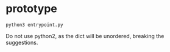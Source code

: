 # prototype
    python3 entrypoint.py
Do not use python2, as the dict will be unordered, breaking the suggestions.